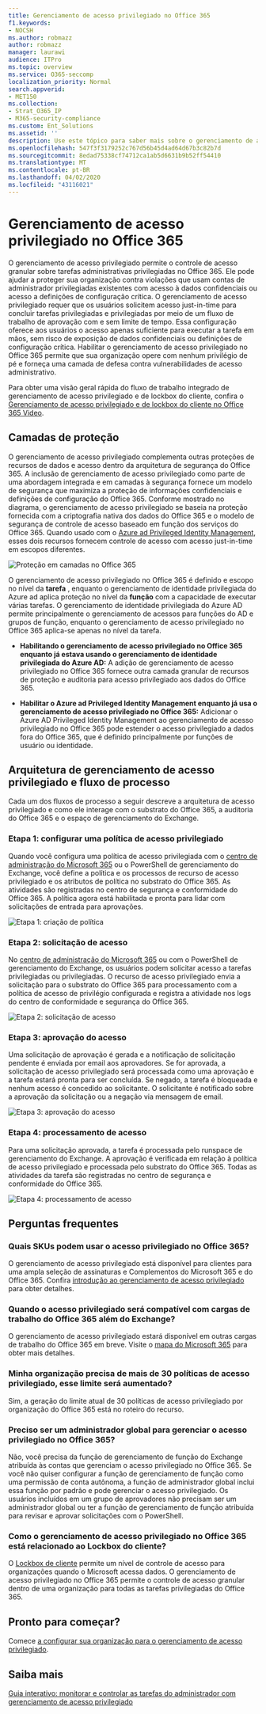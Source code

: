 ```yaml
---
title: Gerenciamento de acesso privilegiado no Office 365
f1.keywords:
- NOCSH
ms.author: robmazz
author: robmazz
manager: laurawi
audience: ITPro
ms.topic: overview
ms.service: O365-seccomp
localization_priority: Normal
search.appverid:
- MET150
ms.collection:
- Strat_O365_IP
- M365-security-compliance
ms.custom: Ent_Solutions
ms.assetid: ''
description: Use este tópico para saber mais sobre o gerenciamento de acesso privilegiado no Office 365
ms.openlocfilehash: 547f3f3179252c767d56b45d4ad64d67b3c82b7d
ms.sourcegitcommit: 8edad75338cf74712ca1ab5d6631b9b52ff54410
ms.translationtype: MT
ms.contentlocale: pt-BR
ms.lasthandoff: 04/02/2020
ms.locfileid: "43116021"
---
```

# <a name="privileged-access-management-in-office-365"></a>Gerenciamento de acesso privilegiado no Office 365

O gerenciamento de acesso privilegiado permite o controle de acesso granular sobre tarefas administrativas privilegiadas no Office 365. Ele pode ajudar a proteger sua organização contra violações que usam contas de administrador privilegiadas existentes com acesso à dados confidenciais ou acesso a definições de configuração crítica. O gerenciamento de acesso privilegiado requer que os usuários solicitem acesso just-in-time para concluir tarefas privilegiadas e privilegiadas por meio de um fluxo de trabalho de aprovação com e sem limite de tempo. Essa configuração oferece aos usuários o acesso apenas suficiente para executar a tarefa em mãos, sem risco de exposição de dados confidenciais ou definições de configuração crítica. Habilitar o gerenciamento de acesso privilegiado no Office 365 permite que sua organização opere com nenhum privilégio de pé e forneça uma camada de defesa contra vulnerabilidades de acesso administrativo.

Para obter uma visão geral rápida do fluxo de trabalho integrado de gerenciamento de acesso privilegiado e de lockbox do cliente, confira o [Gerenciamento de acesso privilegiado e de lockbox do cliente no Office 365 Video](https://go.microsoft.com/fwlink/?linkid=2066800).

## <a name="layers-of-protection"></a>Camadas de proteção

O gerenciamento de acesso privilegiado complementa outras proteções de recursos de dados e acesso dentro da arquitetura de segurança do Office 365. A inclusão de gerenciamento de acesso privilegiado como parte de uma abordagem integrada e em camadas à segurança fornece um modelo de segurança que maximiza a proteção de informações confidenciais e definições de configuração do Office 365. Conforme mostrado no diagrama, o gerenciamento de acesso privilegiado se baseia na proteção fornecida com a criptografia nativa dos dados do Office 365 e o modelo de segurança de controle de acesso baseado em função dos serviços do Office 365. Quando usado com o [Azure ad Privileged Identity Management](https://docs.microsoft.com/azure/active-directory/active-directory-privileged-identity-management-configure), esses dois recursos fornecem controle de acesso com acesso just-in-time em escopos diferentes.

![Proteção em camadas no Office 365](../media/pam-layered-protection.png)

O gerenciamento de acesso privilegiado no Office 365 é definido e escopo no nível da **tarefa** , enquanto o gerenciamento de identidade privilegiada do Azure ad aplica proteção no nível da **função** com a capacidade de executar várias tarefas. O gerenciamento de identidade privilegiada do Azure AD permite principalmente o gerenciamento de acessos para funções do AD e grupos de função, enquanto o gerenciamento de acesso privilegiado no Office 365 aplica-se apenas no nível da tarefa.

- **Habilitando o gerenciamento de acesso privilegiado no Office 365 enquanto já estava usando o gerenciamento de identidade privilegiada do Azure AD:** A adição de gerenciamento de acesso privilegiado no Office 365 fornece outra camada granular de recursos de proteção e auditoria para acesso privilegiado aos dados do Office 365.

- **Habilitar o Azure ad Privileged Identity Management enquanto já usa o gerenciamento de acesso privilegiado no Office 365:**  Adicionar o Azure AD Privileged Identity Management ao gerenciamento de acesso privilegiado no Office 365 pode estender o acesso privilegiado a dados fora do Office 365, que é definido principalmente por funções de usuário ou identidade.  

## <a name="privileged-access-management-architecture-and-process-flow"></a>Arquitetura de gerenciamento de acesso privilegiado e fluxo de processo

Cada um dos fluxos de processo a seguir descreve a arquitetura de acesso privilegiado e como ele interage com o substrato do Office 365, a auditoria do Office 365 e o espaço de gerenciamento do Exchange.

### <a name="step-1-configure-a-privileged-access-policy"></a>Etapa 1: configurar uma política de acesso privilegiado

Quando você configura uma política de acesso privilegiada com o [centro de administração do Microsoft 365](https://admin.microsoft.com) ou o PowerShell de gerenciamento do Exchange, você define a política e os processos de recurso de acesso privilegiado e os atributos de política no substrato do Office 365. As atividades são registradas no centro de segurança e conformidade do Office 365. A política agora está habilitada e pronta para lidar com solicitações de entrada para aprovações.

![Etapa 1: criação de política](../media/pam-step1-policy-creation.jpg)

### <a name="step-2-access-request"></a>Etapa 2: solicitação de acesso

No [centro de administração do Microsoft 365](https://admin.microsoft.com) ou com o PowerShell de gerenciamento do Exchange, os usuários podem solicitar acesso a tarefas privilegiadas ou privilegiadas. O recurso de acesso privilegiado envia a solicitação para o substrato do Office 365 para processamento com a política de acesso de privilégio configurada e registra a atividade nos logs do centro de conformidade e segurança do Office 365.

![Etapa 2: solicitação de acesso](../media/pam-step2-access-request.jpg)

### <a name="step-3-access-approval"></a>Etapa 3: aprovação do acesso

Uma solicitação de aprovação é gerada e a notificação de solicitação pendente é enviada por email aos aprovadores. Se for aprovada, a solicitação de acesso privilegiado será processada como uma aprovação e a tarefa estará pronta para ser concluída. Se negado, a tarefa é bloqueada e nenhum acesso é concedido ao solicitante. O solicitante é notificado sobre a aprovação da solicitação ou a negação via mensagem de email.

![Etapa 3: aprovação do acesso](../media/pam-step3-access-approval.jpg)

### <a name="step-4-access-processing"></a>Etapa 4: processamento de acesso

Para uma solicitação aprovada, a tarefa é processada pelo runspace de gerenciamento do Exchange. A aprovação é verificada em relação à política de acesso privilegiado e processada pelo substrato do Office 365. Todas as atividades da tarefa são registradas no centro de segurança e conformidade do Office 365.

![Etapa 4: processamento de acesso](../media/pam-step4-access-processing.jpg)

## <a name="frequently-asked-questions"></a>Perguntas frequentes

### <a name="what-skus-can-use-privileged-access-in-office-365"></a>Quais SKUs podem usar o acesso privilegiado no Office 365?

O gerenciamento de acesso privilegiado está disponível para clientes para uma ampla seleção de assinaturas e Complementos do Microsoft 365 e do Office 365. Confira [introdução ao gerenciamento de acesso privilegiado](privileged-access-management-configuration.md) para obter detalhes.

### <a name="when-will-privileged-access-support-office-365-workloads-beyond-exchange"></a>Quando o acesso privilegiado será compatível com cargas de trabalho do Office 365 além do Exchange?

O gerenciamento de acesso privilegiado estará disponível em outras cargas de trabalho do Office 365 em breve. Visite o [mapa do Microsoft 365](https://www.microsoft.com/microsoft-365/roadmap) para obter mais detalhes.

### <a name="my-organization-needs-more-than-30-privileged-access-policies-will-this-limit-be-increased"></a>Minha organização precisa de mais de 30 políticas de acesso privilegiado, esse limite será aumentado?

Sim, a geração do limite atual de 30 políticas de acesso privilegiado por organização do Office 365 está no roteiro do recurso.

### <a name="do-i-need-to-be-a-global-admin-to-manage-privileged-access-in-office-365"></a>Preciso ser um administrador global para gerenciar o acesso privilegiado no Office 365?

Não, você precisa da função de gerenciamento de função do Exchange atribuída às contas que gerenciam o acesso privilegiado no Office 365. Se você não quiser configurar a função de gerenciamento de função como uma permissão de conta autônoma, a função de administrador global inclui essa função por padrão e pode gerenciar o acesso privilegiado. Os usuários incluídos em um grupo de aprovadores não precisam ser um administrador global ou ter a função de gerenciamento de função atribuída para revisar e aprovar solicitações com o PowerShell.

### <a name="how-is-privileged-access-management-in-office-365-related-to-customer-lockbox"></a>Como o gerenciamento de acesso privilegiado no Office 365 está relacionado ao Lockbox do cliente?

O [Lockbox de cliente](https://docs.microsoft.com/office365/admin/manage/customer-lockbox-requests) permite um nível de controle de acesso para organizações quando o Microsoft acessa dados. O gerenciamento de acesso privilegiado no Office 365 permite o controle de acesso granular dentro de uma organização para todas as tarefas privilegiadas do Office 365.

## <a name="ready-to-get-started"></a>Pronto para começar?

Comece [a configurar sua organização para o gerenciamento de acesso privilegiado](privileged-access-management-configuration.md).

## <a name="learn-more"></a>Saiba mais

[Guia interativo: monitorar e controlar as tarefas do administrador com gerenciamento de acesso privilegiado](https://content.cloudguides.com/guides/Privileged%20Access%20Management)
